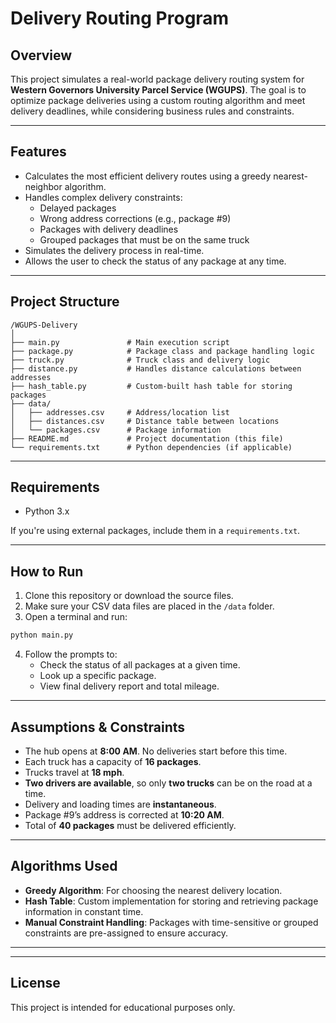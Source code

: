 #  Delivery Routing Program

## Overview

This project simulates a real-world package delivery routing system for **Western Governors University Parcel Service (WGUPS)**. The goal is to optimize package deliveries using a custom routing algorithm and meet delivery deadlines, while considering business rules and constraints.



---

## Features

- Calculates the most efficient delivery routes using a greedy nearest-neighbor algorithm.
- Handles complex delivery constraints:
  - Delayed packages
  - Wrong address corrections (e.g., package #9)
  - Packages with delivery deadlines
  - Grouped packages that must be on the same truck
- Simulates the delivery process in real-time.
- Allows the user to check the status of any package at any time.

---

## Project Structure

```
/WGUPS-Delivery
│
├── main.py               # Main execution script
├── package.py            # Package class and package handling logic
├── truck.py              # Truck class and delivery logic
├── distance.py           # Handles distance calculations between addresses
├── hash_table.py         # Custom-built hash table for storing packages
├── data/
│   ├── addresses.csv     # Address/location list
│   ├── distances.csv     # Distance table between locations
│   └── packages.csv      # Package information
├── README.md             # Project documentation (this file)
└── requirements.txt      # Python dependencies (if applicable)
```

---

## Requirements

- Python 3.x

If you're using external packages, include them in a `requirements.txt`.

---

## How to Run

1. Clone this repository or download the source files.
2. Make sure your CSV data files are placed in the `/data` folder.
3. Open a terminal and run:

```bash
python main.py
```

4. Follow the prompts to:
   - Check the status of all packages at a given time.
   - Look up a specific package.
   - View final delivery report and total mileage.

---

## Assumptions & Constraints

- The hub opens at **8:00 AM**. No deliveries start before this time.
- Each truck has a capacity of **16 packages**.
- Trucks travel at **18 mph**.
- **Two drivers are available**, so only **two trucks** can be on the road at a time.
- Delivery and loading times are **instantaneous**.
- Package #9’s address is corrected at **10:20 AM**.
- Total of **40 packages** must be delivered efficiently.

---

## Algorithms Used

- **Greedy Algorithm**: For choosing the nearest delivery location.
- **Hash Table**: Custom implementation for storing and retrieving package information in constant time.
- **Manual Constraint Handling**: Packages with time-sensitive or grouped constraints are pre-assigned to ensure accuracy.

---


---

## License

This project is intended for educational purposes only.
